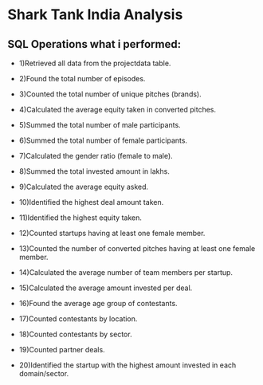 
# Shark Tank India Analysis 

 ## SQL Operations what i performed:

- 1)Retrieved all data from the projectdata table.

- 2)Found the total number of episodes.

- 3)Counted the total number of unique pitches (brands).

- 4)Calculated the average equity taken in converted pitches.

- 5)Summed the total number of male participants.

- 6)Summed the total number of female participants.

- 7)Calculated the gender ratio (female to male).

- 8)Summed the total invested amount in lakhs.

- 9)Calculated the average equity asked.

- 10)Identified the highest deal amount taken.

- 11)Identified the highest equity taken.

- 12)Counted startups having at least one female member.

- 13)Counted the number of converted pitches having at least one female member.

- 14)Calculated the average number of team members per startup.

- 15)Calculated the average amount invested per deal.

- 16)Found the average age group of contestants.

- 17)Counted contestants by location.

- 18)Counted contestants by sector.

- 19)Counted partner deals.

- 20)Identified the startup with the highest amount invested in each domain/sector.





